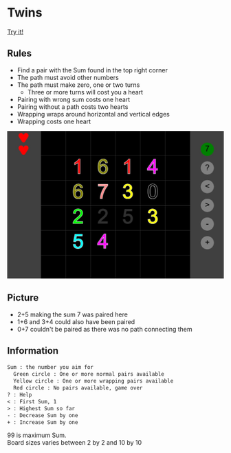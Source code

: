 # Twins

[Try it!](https://christernilsson.github.io/2025/016-Twins2/index.html)

## Rules
* Find a pair with the Sum found in the top right corner
* The path must avoid other numbers
* The path must make zero, one or two turns
  * Three or more turns will cost you a heart
* Pairing with wrong sum costs one heart
* Pairing without a path costs two hearts
* Wrapping wraps around horizontal and vertical edges
* Wrapping costs one heart

![Screenshot](screenshot.jpg)

## Picture

* 2+5 making the sum 7 was paired here
* 1+6 and 3+4 could also have been paired
* 0+7 couldn't be paired as there was no path connecting them

## Information
```
Sum : the number you aim for
  Green circle : One or more normal pairs available
  Yellow circle : One or more wrapping pairs available
  Red circle : No pairs available, game over
? : Help
< : First Sum, 1
> : Highest Sum so far
- : Decrease Sum by one
+ : Increase Sum by one
```
99 is maximum Sum.  
Board sizes varies between 2 by 2 and 10 by 10  
